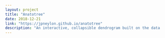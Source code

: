 ```yaml
---
layout: project
title: "Anatotree"
date: 2018-12-21
link: "https://jpneylon.github.io/anatotree"
description: "An interactive, collapsible dendrogram built on the data from the <a href="http://lifesciencedb.jp/bp3d/">BodyParts3D dataset</a>"
---
```

